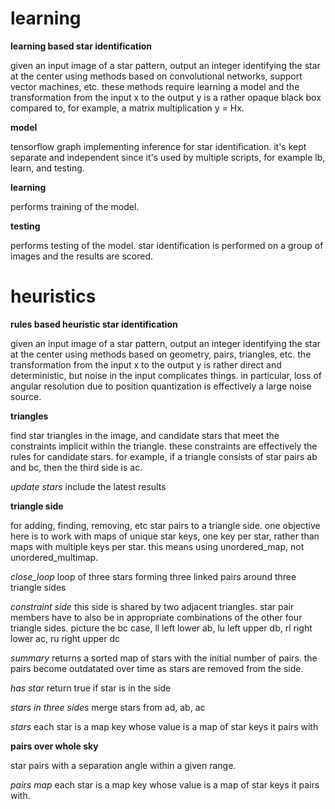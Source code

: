 # learning
**learning based star identification**

given an input image of a star pattern, output an integer identifying the star at the center using methods based on convolutional networks, support vector machines, etc. these methods require learning a model and the transformation from the input x to the output y is a rather opaque black box compared to, for example, a matrix multiplication y = Hx.

**model**

tensorflow graph implementing inference for star identification. it's kept separate and independent since it's used by multiple scripts, for example lb, learn, and testing.

**learning**

performs training of the model.

**testing**

performs testing of the model. star identification is performed on a group of images and the results are scored.

# heuristics
**rules based heuristic star identification**

given an input image of a star pattern, output an integer identifying the star at the center using methods based on geometry, pairs, triangles, etc. the transformation from the input x to the output y is rather direct and deterministic, but noise in the input complicates things. in particular, loss of angular resolution due to position quantization is effectively a large noise source.

**triangles**

find star triangles in the image, and candidate stars that meet the constraints implicit within the triangle. these constraints are effectively the rules for candidate stars. for example, if a triangle consists of star pairs ab and bc, then the third side is ac.

*update stars* include the latest results

**triangle side**

for adding, finding, removing, etc star pairs to a triangle side. one objective here is to work with maps of unique star keys, one key per star, rather than maps with multiple keys per star. this means using unordered_map, not unordered_multimap.

*close_loop* loop of three stars forming three linked pairs around three triangle sides

*constraint side* this side is shared by two adjacent triangles. star pair members have to also be in appropriate combinations of the other four triangle sides. picture the bc case, ll left lower ab, lu left upper db, rl right lower ac, ru right upper dc

*summary* returns a sorted map of stars with the initial number of pairs. the pairs become outdatated over time as stars are removed from the side.

*has star* return true if star is in the side

*stars in three sides* merge stars from ad, ab, ac

*stars* each star is a map key whose value is a map of star keys it pairs with

**pairs over whole sky**

star pairs with a separation angle within a given range.

*pairs map* each star is a map key whose value is a map of star keys it pairs with.

